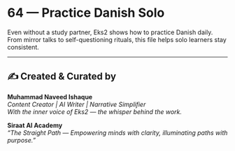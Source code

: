 # 64 — Practice Danish Solo

Even without a study partner, Eks2 shows how to practice Danish daily. From mirror talks to self-questioning rituals, this file helps solo learners stay consistent.

---
✍️ Created & Curated by  
---

**Muhammad Naveed Ishaque**  
*Content Creator | AI Writer | Narrative Simplifier*  
*With the inner voice of Eks2 — the whisper behind the work.*  

**Siraat AI Academy**  
*“The Straight Path — Empowering minds with clarity, illuminating paths with purpose.”*
